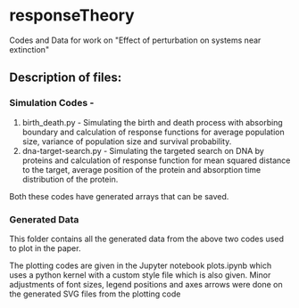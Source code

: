 # responseTheory
Codes and Data for work on "Effect of perturbation on systems near extinction"

## Description of files:

### Simulation Codes - 
  1. birth_death.py - Simulating the birth and death process with absorbing boundary and calculation of response functions for average population size, variance of population size and survival probability.
  2. dna-target-search.py - Simulating the targeted search on DNA by proteins and calculation of response function for mean squared distance to the target, average position of the protein and absorption time distribution of the protein.

  Both these codes have generated arrays that can be saved.
 
### Generated Data 
  This folder contains all the generated data from the above two codes used to plot in the paper. 
 
The plotting codes are given in the Jupyter notebook plots.ipynb which uses a python kernel with a custom style file which is also given. Minor adjustments of font sizes, legend positions and axes arrows were done on the generated SVG files from the plotting code

